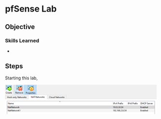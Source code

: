 # pfSense Lab

## Objective



### Skills Learned

- 

## Steps

Starting this lab,  

<img src="NATnetworks.png" alt="NAT Networks" width="500">
